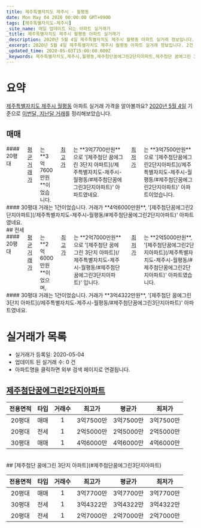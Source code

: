```yaml
---
title: 제주특별자치도 제주시 - 월평동
date: Mon May 04 2020 00:00:00 GMT+0900
tags: [제주특별자치도-제주시]
_site_name: 매일 업데이트 되는 아파트 실거래가
_title: 제주특별자치도 제주시 월평동 아파트 실거래가
_description: 2020년 5월 4일 제주특별자치도 제주시 월평동 아파트 실거래 정보입니다. 2건 아파트 정보가 있습니다.
_excerpt: 2020년 5월 4일 제주특별자치도 제주시 월평동 아파트 실거래 정보입니다. 2건 아파트 정보가 있습니다.
_updated_time: 2020-05-03T15:00:00.000Z
_keywords: 제주특별자치도,제주시,월평동,제주첨단꿈에그린2단지아파트,제주첨단 꿈에그린 3단지 아파트
---
```





# 요약
<ins>제주특별자치도 제주시 월평동</ins> 아파트 실거래 가격을 알아볼까요? <ins>2020년 5월 4일</ins> 기준으로 <ins>이번달, 지난달 거래</ins>를 정리해보았습니다.

## 매매
<div class="container">
<div class="six columns" markdown="1">
#### 20평대
<ins>평균 거래가</ins>는 **3억7600만원**이었습니다. <ins>최고가</ins>는 **3억7700만원**으로 '[제주첨단 꿈에그린 3단지 아파트](/제주특별자치도-제주시-월평동/#제주첨단꿈에그린3단지아파트)' 아파트였네요. <ins>최저가</ins>는 **3억7500만원**으로 '[제주첨단꿈에그린2단지아파트](/제주특별자치도-제주시-월평동/#제주첨단꿈에그린2단지아파트)' 아파트이었습니다.
</div>
<div class="six columns" markdown="1">
#### 30평대
거래는 1건이었습니다. 거래가 **4억6000만원**, '[제주첨단꿈에그린2단지아파트](/제주특별자치도-제주시-월평동/#제주첨단꿈에그린2단지아파트)' 아파트였네요.
</div>
</div>
## 전세
<div class="container">
<div class="six columns" markdown="1">
#### 20평대
<ins>평균 거래가</ins>는 **2억6000만원**이었으며, <ins>최고가</ins>는 **2억7000만원**으로 '[제주첨단 꿈에그린 3단지 아파트](/제주특별자치도-제주시-월평동/#제주첨단꿈에그린3단지아파트)' 입니다. <ins>최저가</ins>는 **2억5000만원**, '[제주첨단꿈에그린2단지아파트](/제주특별자치도-제주시-월평동/#제주첨단꿈에그린2단지아파트)' 아파트였습니다.
</div>
<div class="six columns" markdown="1">
#### 30평대
거래는 1건이었습니다. 거래가 **3억4322만원**, '[제주첨단 꿈에그린 3단지 아파트](/제주특별자치도-제주시-월평동/#제주첨단꿈에그린3단지아파트)' 아파트였네요.
</div>
</div>



# 실거래가 목록
- 실거래가 등록일: 2020-05-04
- 업데이트 된 실거래 수: 0 건
- 아파트명을 클릭하면 외부 검색 페이지로 연결됩니다.

## [제주첨단꿈에그린2단지아파트](#제주첨단꿈에그린2단지아파트)

|전용면적|타입|거래수|최고가|평균가|최저가|
|:---:|:---:|:---:|:---:|:---:|:---:|
|20평대|<span class="deal-type-1">매매</span>|1|3억7500만|3억7500만|3억7500만|
|20평대|<span class="deal-type-2">전세</span>|1|2억5000만|2억5000만|2억5000만|
|30평대|<span class="deal-type-1">매매</span>|1|4억6000만|4억6000만|4억6000만|

<br/>
## [제주첨단 꿈에그린 3단지 아파트](#제주첨단꿈에그린3단지아파트)

|전용면적|타입|거래수|최고가|평균가|최저가|
|:---:|:---:|:---:|:---:|:---:|:---:|
|20평대|<span class="deal-type-1">매매</span>|1|3억7700만|3억7700만|3억7700만|
|30평대|<span class="deal-type-2">전세</span>|1|3억4322만|3억4322만|3억4322만|
|20평대|<span class="deal-type-2">전세</span>|1|2억7000만|2억7000만|2억7000만|

<br/>



